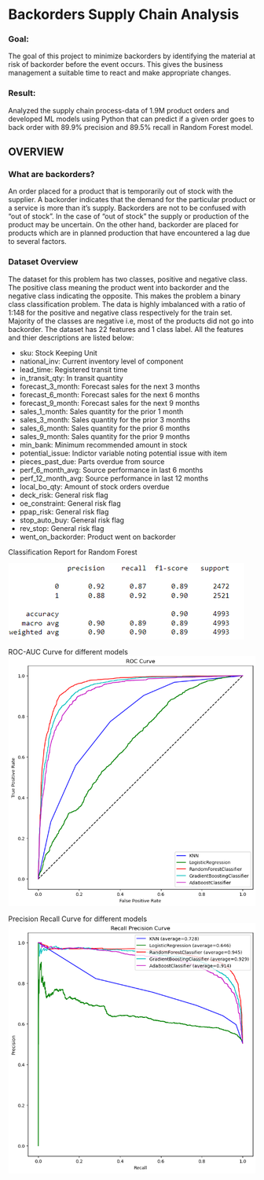 # Backorders Supply Chain Analysis 
### Goal: 
The goal of this project to minimize backorders by identifying the material at risk of backorder before the event occurs. This gives the business management a suitable time to react and make appropriate changes.

### Result:
Analyzed the supply chain process-data of 1.9M product orders and developed ML models using Python that can predict if a given order goes to back order with 89.9% precision and 89.5% recall in Random Forest model.

## OVERVIEW

### What are backorders?
An order placed for a product that is temporarily out of stock with the supplier. A backorder indicates that the demand for the particular product or a service is more than it’s supply.
Backorders are not to be confused with “out of stock”. In the case of “out of stock” the supply or production of the product may be uncertain. On the other hand, backorder are placed for products which are in planned production that have encountered a lag due to several factors.

### Dataset Overview
The dataset for this problem has two classes, positive and negative class. The positive class meaning the product went into backorder and the negative class indicating the opposite. This makes the problem a binary class classification problem. The data is highly imbalanced with a ratio of 1:148 for the positive and negative class respectively for the train set. Majority of the classes are negative i.e, most of the products did not go into backorder. The dataset has 22 features and 1 class label. All the features and thier descriptions are listed below:

- sku: Stock Keeping Unit
- national_inv: Current inventory level of component
- lead_time: Registered transit time
- in_transit_qty: In transit quantity
- forecast_3_month: Forecast sales for the next 3 months
- forecast_6_month: Forecast sales for the next 6 months
- forecast_9_month: Forecast sales for the next 9 months
- sales_1_month: Sales quantity for the prior 1 month
- sales_3_month: Sales quantity for the prior 3 months
- sales_6_month: Sales quantity for the prior 6 months
- sales_9_month: Sales quantity for the prior 9 months
- min_bank: Minimum recommended amount in stock
- potential_issue: Indictor variable noting potential issue with item
- pieces_past_due: Parts overdue from source
- perf_6_month_avg: Source performance in last 6 months
- perf_12_month_avg: Source performance in last 12 months
- local_bo_qty: Amount of stock orders overdue
- deck_risk: General risk flag
- oe_constraint: General risk flag
- ppap_risk: General risk flag
- stop_auto_buy: General risk flag
- rev_stop: General risk flag
- went_on_backorder: Product went on backorder


Classification Report for Random Forest

![](/classification_report.png)



ROC-AUC Curve for different models
![](/ROC_Curve.png)

Precision Recall Curve for different models
![](/Precision_Recall_Curve.png)
